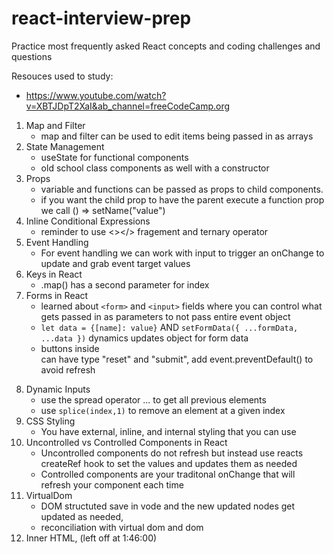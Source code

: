 # react-interview-prep

Practice most frequently asked React concepts and coding challenges and questions

Resouces used to study:
- https://www.youtube.com/watch?v=XBTJDpT2XaI&ab_channel=freeCodeCamp.org

1. Map and Filter
    - map and filter can be used to edit items being passed in as arrays
2. State Management 
    - useState for functional components
    - old school class components as well with a constructor
3. Props
    - variable and functions can be passed as props to child components.
    - if you want the child prop to have the parent execute a function prop we call () => setName("value")
4. Inline Conditional Expressions
    - reminder to use <></> fragement and ternary operator
5. Event Handling
    - For event handling we can work with input to trigger an onChange to update and grab event target values
6. Keys in React
    - .map() has a second parameter for index
7. Forms in React
    - learned about `<form>` and `<input>` fields where you can control what gets passed in as parameters to not pass entire event object
    - `let data = {[name]: value}` AND `setFormData({ ...formData, ...data })` dynamics updates object for form data
    - buttons inside <form> can have type "reset" and "submit", add event.preventDefault() to avoid refresh
8. Dynamic Inputs
    - use the spread operator ... to get all previous elements
    - use `splice(index,1)` to remove an element at a given index
9. CSS Styling
    - You have external, inline, and internal styling that you can use
10. Uncontrolled vs Controlled Components in React
    - Uncontrolled components do not refresh but instead use reacts createRef hook to set the values and updates them as needed
    - Controlled components are your traditonal onChange that will refresh your component each time
11. VirtualDom
    - DOM structuted save in vode and the new updated nodes get updated as needed, 
    - reconciliation with virtual dom and dom
12. Inner HTML, (left off at 1:46:00)